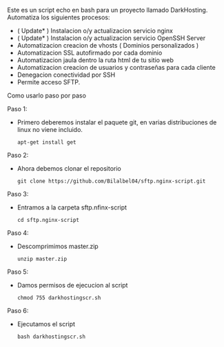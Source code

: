 Este es un script echo en bash para un proyecto llamado DarkHosting. Automatiza los siguientes procesos:

-   ( Update* ) Instalacion o/y actualizacion servicio nginx
-   ( Update* ) Instalacion o/y actualizacion servicio OpenSSH Server
-   Automatizacion creacion de vhosts ( Dominios personalizados )
-   Automatizacion SSL autofirmado por cada dominio
-   Automatizacion jaula dentro la ruta html de tu sitio web
-   Automatizacion creacion de usuarios y contraseñas para cada cliente
-   Denegacion conectividad por SSH
-   Permite acceso SFTP.

Como usarlo paso por paso

Paso 1:
-   Primero deberemos instalar el paquete git, en varias distribuciones de linux no viene incluido.

        apt-get install get

Paso 2:
-   Ahora debemos clonar el repositorio

        git clone https://github.com/Bilalbel04/sftp.nginx-script.git

Paso 3:
-   Entramos a la carpeta sftp.nfinx-script 

        cd sftp.nginx-script

Paso 4:
-   Descomprimimos master.zip
  
        unzip master.zip

Paso 5:
-   Damos permisos de ejecucion al script 

        chmod 755 darkhostingscr.sh

Paso 6:
-   Ejecutamos el script 

        bash darkhostingscr.sh


